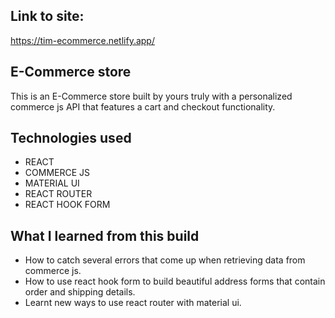 ## Link to site:
https://tim-ecommerce.netlify.app/

## E-Commerce store

This is an E-Commerce store built  by yours truly with a personalized commerce js API that features a cart and checkout functionality.

## Technologies used
- REACT
- COMMERCE JS
- MATERIAL UI
- REACT ROUTER
- REACT HOOK FORM

## What I learned from this build
- How to catch several errors that come up when retrieving data from commerce js.
- How to use react hook form to build beautiful address forms that contain order and shipping details.
- Learnt new ways to use react router with material ui.


